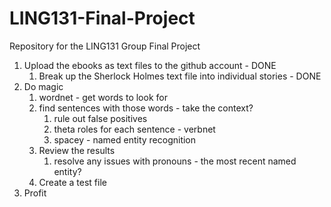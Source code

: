 # LING131-Final-Project
Repository for the LING131 Group Final Project
1. Upload the ebooks as text files to the github account - DONE
	1. Break up the Sherlock Holmes text file into individual stories - DONE
2. Do magic
	1. wordnet - get words to look for
	2. find sentences with those words - take the context?
		1. rule out false positives
		2. theta roles for each sentence - verbnet
		3. spacey - named entity recognition
	3. Review the results
		1. resolve any issues with pronouns - the most recent named entity?
	4. Create a test file
3. Profit
